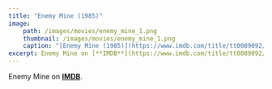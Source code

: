 ```yaml
---
title: "Enemy Mine (1985)"
image:
    path: /images/movies/enemy_mine_1.png
    thumbnail: /images/movies/enemy_mine_1.png
    caption: "[Enemy Mine (1985)](https://www.imdb.com/title/tt0089092/)"
excerpt: Enemy Mine on [**IMDB**](https://www.imdb.com/title/tt0089092/).
---
```


Enemy Mine on [**IMDB**](https://www.imdb.com/title/tt0089092/).

